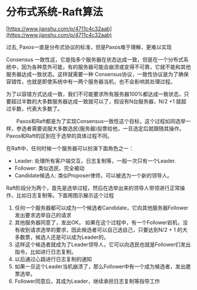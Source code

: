 # 分布式系统-Raft算法

[https://www.jianshu.com/p/4711c4c32aab](https://www.jianshu.com/p/4711c4c32aab)

过去, Paxos一直是分布式协议的标准，但是Paxos难于理解，更难以实现

Consensus 一致性这，它是指多个服务器在状态达成一致，但是在一个分布式系统中，因为各种意外可能，有的服务器可能会崩溃或变得不可靠，它就不能和其他服务器达成一致状态。这样就需要一种 Consensus协议，一致性协议是为了确保容错性，也就是即使系统中有一两个服务器当机，也不会影响其处理过程。

为了以容错方式达成一致，我们不可能要求所有服务器100%都达成一致状态，只要超过半数的大多数服务器达成一致就可以了，假设有N台服务器，N/2 +1 就超过半数，代表大多数了。

　　Paxos和Raft都是为了实现Consensus一致性这个目标，这个过程如同选举一样，参选者需要说服大多数选民(服务器)投票给他，一旦选定后就跟随其操作。Paxos和Raft的区别在于选举的具体过程不同。

在Raft中，任何时候一个服务器可以扮演下面角色之一：

* Leader: 处理所有客户端交互，日志复制等，一般一次只有一个Leader.
* Follower: 类似选民，完全被动
* Candidate候选人: 类似Proposer律师，可以被选为一个新的领导人。

Raft阶段分为两个，首先是选举过程，然后在选举出来的领导人带领进行正常操作，比如日志复制等。下面用图示展示这个过程

1. 任何一个服务器都可以成为一个候选者Candidate，它向其他服务器Follower发出要求选举自己的请求
2. 其他服务器同意了，发出OK。
    如果在这个过程中，有一个Follower宕机，没有收到请求选举的要求，因此候选者可以自己选自己，只要达到N/2 + 1 的大多数票，候选人还是可以成为Leader的。
3. 这样这个候选者就成为了Leader领导人，它可以向选民也就是Follower们发出指令，比如进行日志复制。
4. 以后通过心跳进行日志复制的通知
5. 如果一旦这个Leader当机崩溃了，那么Follower中有一个成为候选者，发出邀票选举。
6. Follower同意后，其成为Leader，继续承担日志复制等指导工作
